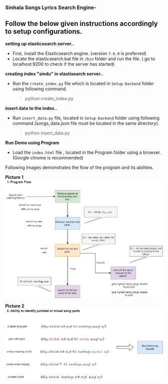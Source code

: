 ### Sinhala Songs Lyrics Search Engine-
## Follow the below given instructions accordingly to setup configurations.

 **setting up elasticsearch server..**
 - First, install the Elasticsearch engine. (version `7.6.0` is preferred)
 - Locate the elasticsearch.bat file in `/bin` folder and run the file. ( go to localhost:9200 to check if the server has started)

 **creating index "sindu" in elastisearch server..**
 - Run the `create_index.py` file which is located in `Setup-backend` folder using following command.  
      > python create_index.py

 **insert data to the index..**
 - Run `insert_data.py` file, located in `Setup-backend` folder using following command.(songs_data.json file must be located in the same directory).
      > python insert_data.py

 **Run Demo using Program**
 - Load the `index.html` file , located in the Program folder using a browser.(Google chrome is recommended)
 
 
 
 Following Images demonstrates the flow of the program and its abilities.
 
 **Picture 1**
 ![alt text](https://github.com/nirmalgamage/sinhala-songs-lyrics-search-engine/blob/master/Program-Flow1.jpg?raw=true)


**Picture 2**
 ![alt text](https://github.com/nirmalgamage/sinhala-songs-lyrics-search-engine/blob/master/Program-Flow2.jpg?raw=true)
